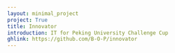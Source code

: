```yaml
---
layout: minimal_project
project: True
title: Innovator
introduction: IT for Peking University Challenge Cup
ghlink: https://github.com/B-O-P/innovator
---
```



